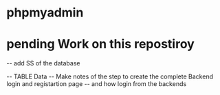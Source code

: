 # phpmyadmin

# pending Work on this repostiroy
-- add SS of the database 

-- TABLE Data
--  Make notes of the step to create the complete Backend login and registartion page
-- and how login from the backends
